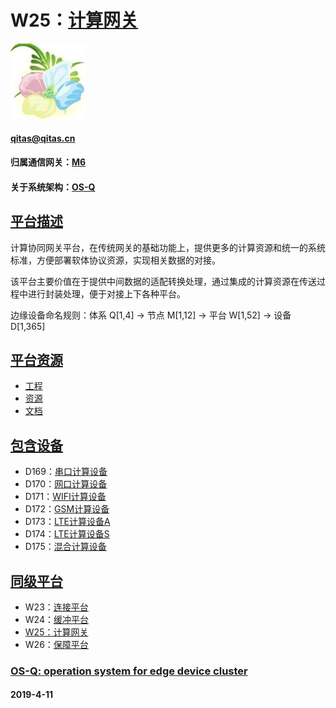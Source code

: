 ﻿# W25：[计算网关](https://github.com/OS-Q/W25)

[![sites](OS-Q/OS-Q.png)](http://www.OS-Q.com)
####  qitas@qitas.cn

#### 归属通信网关：[M6](https://github.com/OS-Q/M6)

#### 关于系统架构：[OS-Q](https://github.com/OS-Q/OS-Q)

## [平台描述](https://github.com/OS-Q/W25/wiki) 

计算协同网关平台，在传统网关的基础功能上，提供更多的计算资源和统一的系统标准，方便部署软体协议资源，实现相关数据的对接。

该平台主要价值在于提供中间数据的适配转换处理，通过集成的计算资源在传送过程中进行封装处理，便于对接上下各种平台。

边缘设备命名规则：体系 Q[1,4] -> 节点 M[1,12] -> 平台 W[1,52] -> 设备 D[1,365]

## [平台资源](OS-Q/)

- [工程](project/)
- [资源](src/)
- [文档](docs/)

## [包含设备](https://github.com/OS-Q/W25/wiki) 

- D169：[串口计算设备](https://github.com/OS-Q/D169)
- D170：[网口计算设备](https://github.com/OS-Q/D170)
- D171：[WIFI计算设备](https://github.com/OS-Q/D171)
- D172：[GSM计算设备](https://github.com/OS-Q/D172)
- D173：[LTE计算设备A](https://github.com/OS-Q/D173)
- D174：[LTE计算设备S](https://github.com/OS-Q/D174)
- D175：[混合计算设备](https://github.com/OS-Q/D175)

## [同级平台](https://github.com/OS-Q/M6/wiki)

- W23：[连接平台](https://github.com/OS-Q/W23)
- W24：[缓冲平台](https://github.com/OS-Q/W24)
- [W25：计算网关](https://github.com/OS-Q/W25)
- W26：[保障平台](https://github.com/OS-Q/W26)

###  [OS-Q: operation system for edge device cluster](http://www.OS-Q.com)
####  2019-4-11



